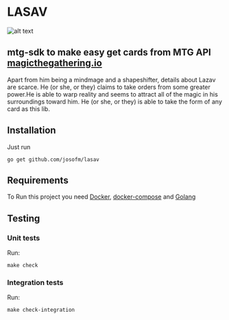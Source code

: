 # LASAV

![alt text](https://i.pinimg.com/originals/9e/7f/c1/9e7fc1f9d4dec053fb095a3890a64eea.jpg)

## mtg-sdk to make easy get cards from MTG API  [magicthegathering.io](https://magicthegathering.io/)

Apart from him being a mindmage and a shapeshifter, details about Lazav are scarce. He (or she, or they) claims to take orders from some greater power.He is able to warp reality and seems to attract all of the magic in his surroundings toward him. He (or she, or they) is able to take the form of any card as this lib.

## Installation

Just run

`go get github.com/josofm/lasav`


## Requirements

To Run this project you need [Docker](https://www.docker.com/), [docker-compose](https://docs.docker.com/compose/) and [Golang](https://golang.org/doc/install)


## Testing

### Unit tests

Run:

```
make check
```

### Integration tests

Run:

```
make check-integration
```
